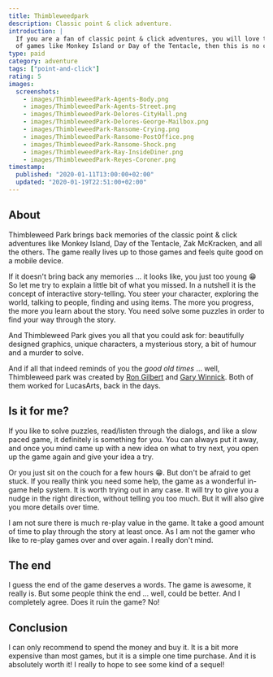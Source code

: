 ```yaml
---
title: Thimbleweedpark
description: Classic point & click adventure.
introduction: |
  If you are a fan of classic point & click adventures, you will love this. And if this reminds you
  of games like Monkey Island or Day of the Tentacle, then this is no coincidence.
type: paid
category: adventure
tags: ["point-and-click"]
rating: 5
images:
  screenshots:
    - images/ThimbleweedPark-Agents-Body.png
    - images/ThimbleweedPark-Agents-Street.png
    - images/ThimbleweedPark-Delores-CityHall.png
    - images/ThimbleweedPark-Delores-George-Mailbox.png
    - images/ThimbleweedPark-Ransome-Crying.png
    - images/ThimbleweedPark-Ransome-PostOffice.png
    - images/ThimbleweedPark-Ransome-Shock.png
    - images/ThimbleweedPark-Ray-InsideDiner.png
    - images/ThimbleweedPark-Reyes-Coroner.png
timestamp:
  published: "2020-01-11T13:00:00+02:00"
  updated: "2020-01-19T22:51:00+02:00"
---
```


## About

Thimbleweed Park brings back memories of the classic point & click adventures like Monkey Island, Day of the Tentacle,
Zak McKracken, and all the others. The game really lives up to those games and feels quite good on a mobile device.

If it doesn't bring back any memories … it looks like, you just too young 😁 So let me try to explain a little bit of
what you missed. In a nutshell it is the concept of interactive story-telling. You steer your character,
exploring the world, talking to people, finding and using items. The more you progress, the more you learn about the story. You need solve some puzzles in order to find your way through the story.

And Thimbleweed Park gives you all that you could ask for: beautifully designed graphics, unique characters, a mysterious story, a bit of humour and a murder to solve.

And if all that indeed reminds of you the *good old times* … well, Thimbleweed park was created by [Ron Gilbert](https://en.m.wikipedia.org/wiki/Ron_Gilbert) and [Gary Winnick](https://en.m.wikipedia.org/wiki/Gary_Winnick_(game_developer)). Both of them worked for LucasArts, back in the days.

## Is it for me?

If you like to solve puzzles, read/listen through the dialogs, and like a slow paced game, it definitely is something
for you. You can always put it away, and once you mind came up with a new idea on what to try next, you open up the
game again and give your idea a try.

Or you just sit on the couch for a few hours 😁. But don't be afraid to get stuck. If you really think you need some
help, the game as a wonderful in-game help system. It is worth trying out in any case. It will try to give you a nudge
in the right direction, without telling you too much. But it will also give you more details over time.

I am not sure there is much re-play value in the game. It take a good amount of time to play through the story at
least once. As I am not the gamer who like to re-play games over and over again. I really don't mind.

## The end

I guess the end of the game deserves a words. The game is awesome, it really is. But some people think the end … well, could be better. And I completely agree. Does it ruin the game? No!

## Conclusion

I can only recommend to spend the money and buy it. It is a bit more expensive than most games, but it is a simple
one time purchase. And it is absolutely worth it! I really to hope to see some kind of a sequel!
